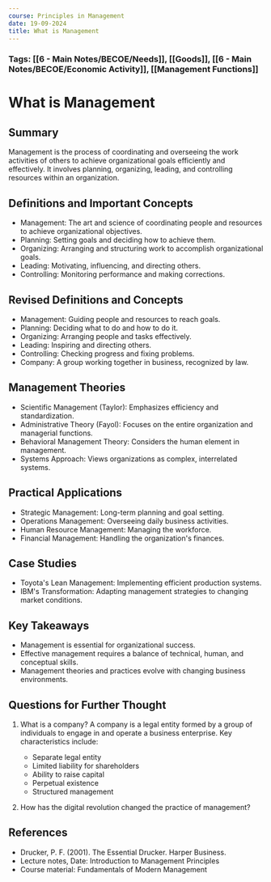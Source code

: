```yaml
---
course: Principles in Management
date: 19-09-2024
title: What is Management
---
```

### Tags: [[6 - Main Notes/BECOE/Needs]], [[Goods]], [[6 - Main Notes/BECOE/Economic Activity]], [[Management Functions]]
# What is Management

## Summary
Management is the process of coordinating and overseeing the work activities of others to achieve organizational goals efficiently and effectively. It involves planning, organizing, leading, and controlling resources within an organization.

## Definitions and Important Concepts
- Management: The art and science of coordinating people and resources to achieve organizational objectives.
- Planning: Setting goals and deciding how to achieve them.
- Organizing: Arranging and structuring work to accomplish organizational goals.
- Leading: Motivating, influencing, and directing others.
- Controlling: Monitoring performance and making corrections.
## Revised Definitions and Concepts

- Management: Guiding people and resources to reach goals.
- Planning: Deciding what to do and how to do it.
- Organizing: Arranging people and tasks effectively.
- Leading: Inspiring and directing others.
- Controlling: Checking progress and fixing problems.
- Company: A group working together in business, recognized by law.
## Management Theories
- Scientific Management (Taylor): Emphasizes efficiency and standardization.
- Administrative Theory (Fayol): Focuses on the entire organization and managerial functions.
- Behavioral Management Theory: Considers the human element in management.
- Systems Approach: Views organizations as complex, interrelated systems.

## Practical Applications
- Strategic Management: Long-term planning and goal setting.
- Operations Management: Overseeing daily business activities.
- Human Resource Management: Managing the workforce.
- Financial Management: Handling the organization's finances.

## Case Studies
- Toyota's Lean Management: Implementing efficient production systems.
- IBM's Transformation: Adapting management strategies to changing market conditions.

## Key Takeaways
- Management is essential for organizational success.
- Effective management requires a balance of technical, human, and conceptual skills.
- Management theories and practices evolve with changing business environments.

## Questions for Further Thought
1. What is a company?
   A company is a legal entity formed by a group of individuals to engage in and operate a business enterprise. Key characteristics include:
   - Separate legal entity
   - Limited liability for shareholders
   - Ability to raise capital
   - Perpetual existence
   - Structured management

2. How has the digital revolution changed the practice of management?

## References
- Drucker, P. F. (2001). The Essential Drucker. Harper Business.
- Lecture notes, Date: Introduction to Management Principles
- Course material: Fundamentals of Modern Management
